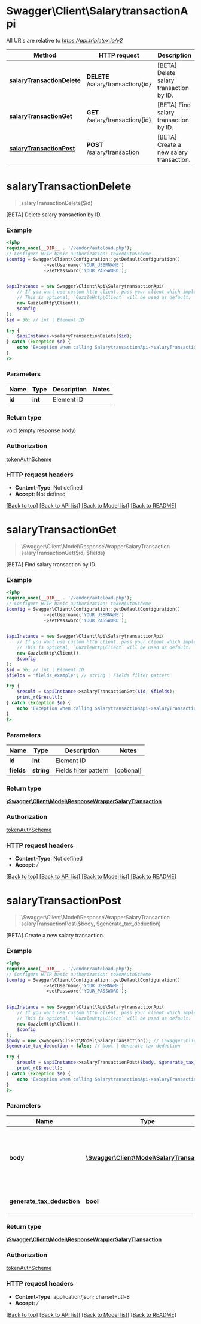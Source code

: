 # Swagger\Client\SalarytransactionApi

All URIs are relative to *https://api.tripletex.io/v2*

Method | HTTP request | Description
------------- | ------------- | -------------
[**salaryTransactionDelete**](SalarytransactionApi.md#salarytransactiondelete) | **DELETE** /salary/transaction/{id} | [BETA] Delete salary transaction by ID.
[**salaryTransactionGet**](SalarytransactionApi.md#salarytransactionget) | **GET** /salary/transaction/{id} | [BETA] Find salary transaction by ID.
[**salaryTransactionPost**](SalarytransactionApi.md#salarytransactionpost) | **POST** /salary/transaction | [BETA] Create a new salary transaction.

# **salaryTransactionDelete**
> salaryTransactionDelete($id)

[BETA] Delete salary transaction by ID.

### Example
```php
<?php
require_once(__DIR__ . '/vendor/autoload.php');
// Configure HTTP basic authorization: tokenAuthScheme
$config = Swagger\Client\Configuration::getDefaultConfiguration()
              ->setUsername('YOUR_USERNAME')
              ->setPassword('YOUR_PASSWORD');


$apiInstance = new Swagger\Client\Api\SalarytransactionApi(
    // If you want use custom http client, pass your client which implements `GuzzleHttp\ClientInterface`.
    // This is optional, `GuzzleHttp\Client` will be used as default.
    new GuzzleHttp\Client(),
    $config
);
$id = 56; // int | Element ID

try {
    $apiInstance->salaryTransactionDelete($id);
} catch (Exception $e) {
    echo 'Exception when calling SalarytransactionApi->salaryTransactionDelete: ', $e->getMessage(), PHP_EOL;
}
?>
```

### Parameters

Name | Type | Description  | Notes
------------- | ------------- | ------------- | -------------
 **id** | **int**| Element ID |

### Return type

void (empty response body)

### Authorization

[tokenAuthScheme](../../README.md#tokenAuthScheme)

### HTTP request headers

 - **Content-Type**: Not defined
 - **Accept**: Not defined

[[Back to top]](#) [[Back to API list]](../../README.md#documentation-for-api-endpoints) [[Back to Model list]](../../README.md#documentation-for-models) [[Back to README]](../../README.md)

# **salaryTransactionGet**
> \Swagger\Client\Model\ResponseWrapperSalaryTransaction salaryTransactionGet($id, $fields)

[BETA] Find salary transaction by ID.

### Example
```php
<?php
require_once(__DIR__ . '/vendor/autoload.php');
// Configure HTTP basic authorization: tokenAuthScheme
$config = Swagger\Client\Configuration::getDefaultConfiguration()
              ->setUsername('YOUR_USERNAME')
              ->setPassword('YOUR_PASSWORD');


$apiInstance = new Swagger\Client\Api\SalarytransactionApi(
    // If you want use custom http client, pass your client which implements `GuzzleHttp\ClientInterface`.
    // This is optional, `GuzzleHttp\Client` will be used as default.
    new GuzzleHttp\Client(),
    $config
);
$id = 56; // int | Element ID
$fields = "fields_example"; // string | Fields filter pattern

try {
    $result = $apiInstance->salaryTransactionGet($id, $fields);
    print_r($result);
} catch (Exception $e) {
    echo 'Exception when calling SalarytransactionApi->salaryTransactionGet: ', $e->getMessage(), PHP_EOL;
}
?>
```

### Parameters

Name | Type | Description  | Notes
------------- | ------------- | ------------- | -------------
 **id** | **int**| Element ID |
 **fields** | **string**| Fields filter pattern | [optional]

### Return type

[**\Swagger\Client\Model\ResponseWrapperSalaryTransaction**](../Model/ResponseWrapperSalaryTransaction.md)

### Authorization

[tokenAuthScheme](../../README.md#tokenAuthScheme)

### HTTP request headers

 - **Content-Type**: Not defined
 - **Accept**: */*

[[Back to top]](#) [[Back to API list]](../../README.md#documentation-for-api-endpoints) [[Back to Model list]](../../README.md#documentation-for-models) [[Back to README]](../../README.md)

# **salaryTransactionPost**
> \Swagger\Client\Model\ResponseWrapperSalaryTransaction salaryTransactionPost($body, $generate_tax_deduction)

[BETA] Create a new salary transaction.

### Example
```php
<?php
require_once(__DIR__ . '/vendor/autoload.php');
// Configure HTTP basic authorization: tokenAuthScheme
$config = Swagger\Client\Configuration::getDefaultConfiguration()
              ->setUsername('YOUR_USERNAME')
              ->setPassword('YOUR_PASSWORD');


$apiInstance = new Swagger\Client\Api\SalarytransactionApi(
    // If you want use custom http client, pass your client which implements `GuzzleHttp\ClientInterface`.
    // This is optional, `GuzzleHttp\Client` will be used as default.
    new GuzzleHttp\Client(),
    $config
);
$body = new \Swagger\Client\Model\SalaryTransaction(); // \Swagger\Client\Model\SalaryTransaction | JSON representing the new object to be created. Should not have ID and version set.
$generate_tax_deduction = false; // bool | Generate tax deduction

try {
    $result = $apiInstance->salaryTransactionPost($body, $generate_tax_deduction);
    print_r($result);
} catch (Exception $e) {
    echo 'Exception when calling SalarytransactionApi->salaryTransactionPost: ', $e->getMessage(), PHP_EOL;
}
?>
```

### Parameters

Name | Type | Description  | Notes
------------- | ------------- | ------------- | -------------
 **body** | [**\Swagger\Client\Model\SalaryTransaction**](../Model/SalaryTransaction.md)| JSON representing the new object to be created. Should not have ID and version set. | [optional]
 **generate_tax_deduction** | **bool**| Generate tax deduction | [optional] [default to false]

### Return type

[**\Swagger\Client\Model\ResponseWrapperSalaryTransaction**](../Model/ResponseWrapperSalaryTransaction.md)

### Authorization

[tokenAuthScheme](../../README.md#tokenAuthScheme)

### HTTP request headers

 - **Content-Type**: application/json; charset=utf-8
 - **Accept**: */*

[[Back to top]](#) [[Back to API list]](../../README.md#documentation-for-api-endpoints) [[Back to Model list]](../../README.md#documentation-for-models) [[Back to README]](../../README.md)


